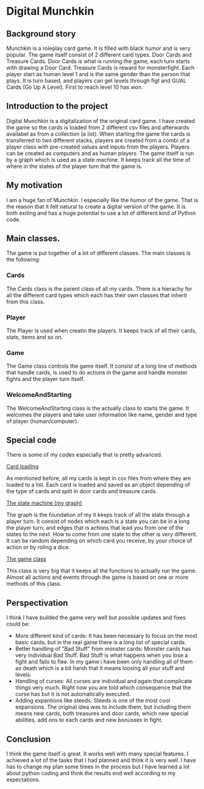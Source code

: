 # Digital Munchkin

## Background story

Munchkin is a roleplay card game. It is filled with black humor and is very popular. 
The game itself consist of 2 different card types. Door Cards and Treasure Cards. 
Door Cards is what is running the game, each turn starts with drawing a Door Card. 
Treasure Cards is reward for monsterfight. 
Each player start as human level 1 and is the same gender than the person that plays. 
It is turn based, and players can get levels through figt and GUAL Cards (Go Up A Level). 
First to reach level 10 has won. 

## Introduction to the project

Digital Munchkin is a digitalization of the original card game. 
I have created the game so the cards is loaded from 2 different csv files and afterwards availabel as from a collection (a list). 
When starting the game the cards is transferred to two different stacks, players are created from a combi of a player class with pre-created values and inputs from the players. Players can be created as computers and as human players. 
The game itself is run by a graph which is used as a state machine. It keeps track all the time of where in the states of the player turn that the game is. 

## My motivation 

I am a huge fan of Munchkin. I especially like the humor of the game. That is the reason that it felt natural to create a digital version of the game. 
It is both exiting and has a huge potential to use a lot of different kind of Python code. 

## Main classes. 

The game is put together of a lot of different classes. The main classes is the following: 

### Cards 

The Cards class is the parent class of all my cards. There is a hierachy for all the different card types which each has their own classes that inherit from this class. 

### Player

The Player is used when creatin the players. It keeps track of all their cards, stats, items and so on.  

### Game

The Game class controls the game itself. It consist of a long line of methods that handle cards, is used to do actions in the game and handle monster fights and the player turn itself. 

### WelcomeAndStarting

The WelcomeAndStarting class is the actually class to starts the game. It welcomes the players and take user information like name, gender and type of player (human/computer). 
 
## Special code

There is some of my codes especially that is pretty advanced. 

[Card loading](https://github.com/KristianOsback/DigitalMunchkin/blob/main/DigitalMunchkinGame/Cards_Samlet.py#L171-L208)

As mentioned before, all my cards is kept in csv files from where they are loaded to a list. Each card is loaded and saved as an object depending of the type of cards and split in door cards and treasure cards. 

[The state machine (my graph)](https://github.com/KristianOsback/DigitalMunchkin/blob/main/DigitalMunchkinGame/PlayerTurn_graph.py#L196-L213)

The graph is the foundation of my it keeps track of all the state through a player turn. It consist of nodes which each is a state you can be in a long the player turn, and edges that is actions that lead you from one of the states to the next. 
How to come from one state to the other is very different. It can be random depending on which card you receive, by your choice of action or by roling a dice. 

[The game class](https://github.com/KristianOsback/DigitalMunchkin/blob/main/DigitalMunchkinGame/PlayerTurn_graph.py#L34-L179)

This class is very big that it keeps all the functions to actually run the game. Almost all actions and events through the game is based on one or more methods of this class.

## Perspectivation

I think I have builded the game very well but possible updates and fixes could be: 

- More different kind of cards: It has been necessary to focus on the most basic cards, but in the real game there is a long list of special cards. 
- Better handling of "Bad Stuff" from monster cards: Monster cards has very individual Bad Stuff. Bad Stuff is what happens when you lose a fight and fails to flee. In my game i have been only handling all of them as death which is a bit harsh that it means loosing all your stuff and levels. 
- Handling of curses: All curses are individual and again that complicate things very much. Right now you are told which consequence that the curse has but it is not automatically executed. 
- Adding expantions like steeds: Steeds is one of the most cool expansions. The original idea was to include them, but including them means new cards, both treasures and door cards, which new special abilities, add ons to each cards and new bonusses in fight. 

## Conclusion

I think the game itself is great. It works well with many special features. I achieved a lot of the tasks that I had planned and think it is very well. I have has to change my plan some times in the process but I have learned a lot about python coding and think the results end well according to my expectations. 